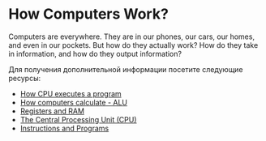 # How Computers Work?

Computers are everywhere. They are in our phones, our cars, our homes, and even in our pockets. But how do they actually work? How do they take in information, and how do they output information?

Для получения дополнительной информации посетите следующие ресурсы:

- [How CPU executes a program](https://www.youtube.com/watch?v=XM4lGflQFvA)
- [How computers calculate - ALU](https://youtu.be/1I5ZMmrOfnA)
- [Registers and RAM](https://youtu.be/fpnE6UAfbtU)
- [The Central Processing Unit (CPU)](https://youtu.be/FZGugFqdr60)
- [Instructions and Programs](https://youtu.be/zltgXvg6r3k)
